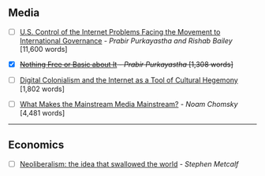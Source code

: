 ## Media
- [ ] [U.S. Control of the Internet Problems Facing the Movement to International Governance](https://monthlyreview.org/2014/07/01/u-s-control-of-the-internet/) - *Prabir Purkayastha and Rishab Bailey* [11,600 words]

- [X] ~~[Nothing Free or Basic about It](http://www.thehindu.com/opinion/op-ed/nothing-free-or-basic-about-it/article8042334.ece) - *Prabir Purkayastha* [1,308 words]~~

- [ ] [Digital Colonialism and the Internet as a Tool of Cultural Hegemony](http://www.knowledgecommons.in/brasil/en/whats-wrong-with-current-internet-governance/digital-colonialism-the-internet-as-a-tool-of-cultural-hegemony/) [1,802 words]

- [ ] [What Makes the Mainstream Media Mainstream?](https://chomsky.info/199710__/) - *Noam Chomsky* [4,481 words]

---

## Economics
- [ ] [Neoliberalism: the idea that swallowed the world](https://www.theguardian.com/news/2017/aug/18/neoliberalism-the-idea-that-changed-the-world) - *Stephen Metcalf*